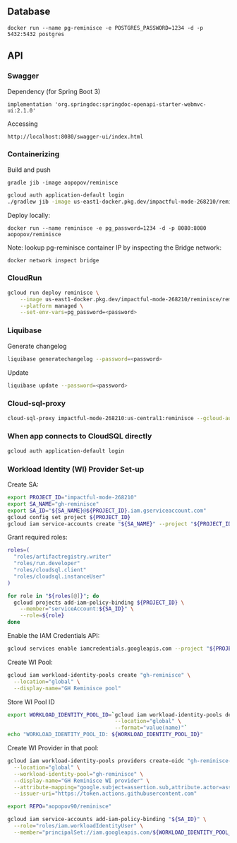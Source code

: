 ## Database
```
docker run --name pg-reminisce -e POSTGRES_PASSWORD=1234 -d -p 5432:5432 postgres
```

## API

### Swagger
Dependency (for Spring Boot 3)
```
implementation 'org.springdoc:springdoc-openapi-starter-webmvc-ui:2.1.0'
```

Accessing
```
http://localhost:8080/swagger-ui/index.html
```

### Containerizing

Build and push
```
gradle jib -image aopopov/reminisce
```

```bash
gcloud auth application-default login
./gradlew jib -image us-east1-docker.pkg.dev/impactful-mode-268210/reminisce/reminisce
```

Deploy locally:
```
docker run --name reminisce -e pg_password=1234 -d -p 8080:8080 aopopov/reminisce
```

Note: lookup pg-reminisce container IP by inspecting the Bridge network:
```agsl
docker network inspect bridge
```

### CloudRun

```bash
gcloud run deploy reminisce \
    --image us-east1-docker.pkg.dev/impactful-mode-268210/reminisce/reminisce \
    --platform managed \
    --set-env-vars=pg_password=<password>
```

### Liquibase

Generate changelog
```bash
liquibase generatechangelog --password=<password>
```

Update
```bash
liquibase update --password=<password>
```

### Cloud-sql-proxy
```bash
cloud-sql-proxy impactful-mode-268210:us-central1:reminisce --gcloud-auth
```

### When app connects to CloudSQL directly

```bash
gcloud auth application-default login
```

### Workload Identity (WI) Provider Set-up

Create SA:
```bash
export PROJECT_ID="impactful-mode-268210"
export SA_NAME="gh-reminisce"
export SA_ID="${SA_NAME}@${PROJECT_ID}.iam.gserviceaccount.com"
gcloud config set project ${PROJECT_ID}
gcloud iam service-accounts create "${SA_NAME}" --project "${PROJECT_ID}"
```

Grant required roles:
```bash
roles=(
  "roles/artifactregistry.writer"
  "roles/run.developer"
  "roles/cloudsql.client"
  "roles/cloudsql.instanceUser"
)

for role in "${roles[@]}"; do
  gcloud projects add-iam-policy-binding ${PROJECT_ID} \
    --member="serviceAccount:${SA_ID}" \
    --role=${role}
done 
```

Enable the IAM Credentials API:
```bash
gcloud services enable iamcredentials.googleapis.com --project "${PROJECT_ID}"
```

Create WI Pool:
```bash
gcloud iam workload-identity-pools create "gh-reminisce" \
  --location="global" \
  --display-name="GH Reminisce pool"
```

Store WI Pool ID
```bash
export WORKLOAD_IDENTITY_POOL_ID=`gcloud iam workload-identity-pools describe "gh-reminisce" \
                                  --location="global" \
                                  --format="value(name)"`
echo "WORKLOAD_IDENTITY_POOL_ID: ${WORKLOAD_IDENTITY_POOL_ID}"
```

Create WI Provider in that pool:
```bash
gcloud iam workload-identity-pools providers create-oidc "gh-reminisce-provider" \
  --location="global" \
  --workload-identity-pool="gh-reminisce" \
  --display-name="GH Reminisce WI provider" \
  --attribute-mapping="google.subject=assertion.sub,attribute.actor=assertion.actor,attribute.repository=assertion.repository" \
  --issuer-uri="https://token.actions.githubusercontent.com"
```

```bash
export REPO="aopopov90/reminisce"

gcloud iam service-accounts add-iam-policy-binding "${SA_ID}" \
  --role="roles/iam.workloadIdentityUser" \
  --member="principalSet://iam.googleapis.com/${WORKLOAD_IDENTITY_POOL_ID}/attribute.repository/${REPO}"
```